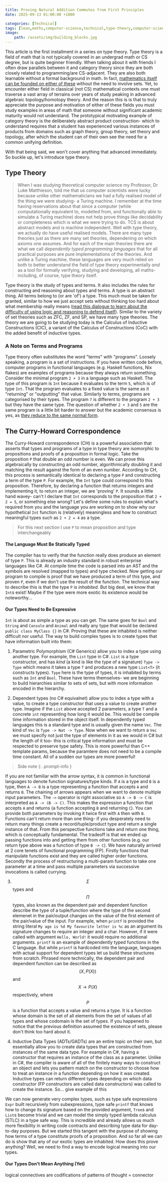 ```yaml
---
title: Proving Natural Addition Commutes from First Principles
date: 2025-09-13 01:00:00 +1000

categories: [Technical]
tags: [lean,maths,computer-science,technical,type-theory,computer-science]
image:
    path: /assets/img/building_blocks.jpg
---
```


This article is the first installment in a series on type theory. Type theory is a field of math that is not typically covered in an undergrad math or CS degree, but is quite beginner friendly. When talking about it with friends I often draw parallels between it and category theory since they are both closely related to programming/are CS-adjacent. They are also both learnable without a formal background in math. In fact, [mathematics itself can be founded on either of these](https://www.andrew.cmu.edu/user/awodey/preprints/stcsFinal.pdf) without the need to involve sets. Yet, to encounter either field in classical (not CS) mathematical contexts one must traverse a vast array of terrains over years of study peaking in advanced algebraic topology/homotopy theory. And the reason this is is that to truly appreciate the purpose and motivation of either of these fields you must study examples in areas of math that someone without significant academic maturity would not understand. The prototypical motivating example of category theory is the deliberately abstract product construction- which to understand requires that a student has experienced various instances of products from domains such as graph theory, group theory, set theory and topology, after which the student can of their own see the need for a common unifying definition.

With that being said, we won't cover anything that advanced immediately. So buckle up, let's introduce type theory.

## Type Theory

> When I was studying theoretical computer science my Professor, Dr Luke Matthieson, told me that us computer scientists were lucky because unlike other mathematicians we had a fully realised model of the thing we were studying- a Turing machine. I remember at the time having reservations about that since a computer (while computationally equivalent to, modelled from, and functionally able to simulate a Turing machine) does not help prove things like decidability or completeness which is what we were trying to do. TCS is about abstract models and is machine independent. Well with type theory, we actually do have useful realised models. There are many type theories just as there are many set theories, dependening on which axioms one assumes. And for each of the main theories there are what we call *dependently typed programming languages* that for all practical purposes are pure implementations of the theories. And unlike a Turing machine, these languages are very much relied on both to better understand the field of type theory experimentally *and* as a tool for formally verifying, studying and developing, all maths- including, of course, type theory itself.

Type theory is the study of types and terms. It also includes the rules for constructing and reasoning about types and terms. A type is an abstract thing. All terms belong to (or are 'of') a type. This much must be taken for granted, similar to how we just accept sets without thinking too hard about what membership really means ([read this dialogue to learn about the difficulty of using logic and reasoning to defend itself](https://www.physixfan.com/wp-content/files/GEBen.pdf#page=199)). Similar to the variety of set theories such as ZFC, ZF, and SP, we have many type theories. The theory we are going to be studying today is the Calculus of Inductive Constructions (CIC), a variant of the Calculus of Constructions (CoC) with the added benefit of inductive types.

### A Note on Terms and Programs

Type theory often substitutes the word "terms" with "programs". Loosely speaking, a program is a set of instructions. If you have written code before, computer programs in functional languages (e.g. Haskell functions, Nix flakes) are examples of programs because they always return something. Consider the minimal program `2 + 3` in a language such as Haskell. The type of this program is `Int` because it evaluates to the term `5`, which is of type `Int`. That the program evaluates to a fixed value is the same as it "returning" or "outputting" that value. Similarly to terms, programs are categorised by their types. The program `7` is different to the program `2 + 3` but they have the same type. The question of whether `2 + 3` and `5` are the same program is a little bit harder to answer but the academic consensus is yes, as [they reduce to the same normal form](https://lean-lang.org/doc/reference/latest/The-Type-System/#:~:text=In%20addition%20to%20having%20types%2C%20terms%20are%20also%20related%20by%20definitional%20equality.%20This%20is%20the%20mechanically%2Dcheckable%20relation%20that%20syntactically%20equates%20terms%20modulo%20their%20computational%20behavior.%20Definitional%20equality%20includes%20the%20following%20forms%20of%20reduction%3A). 

## The Curry-Howard Correspondence

The Curry-Howard correspondence (CH) is a powerful association that asserts that types and programs of a type in type theory are isomorphic to propositions and proofs of a proposition in formal logic. Take the proposition `P` that double an odd number is even. We can prove this algebraically by constructing an odd number, algorithmically doubling it and matching the result against the form of an even number. According to CH, this process is semantically identical to declaring a type `P` and constructing a term of the type `P`. For example, the `Int` type could correspond to this proposition. Therefore, by declaring a function that returns integers and implementing it, to return an integer, we are 'proving' `P`. It sounds a little hand wavey- can't I declare that `Int` corresponds to the proposition that `2 + 2 = 5`, or something else wrong? Let's define some rules to explain what's required from you and the language you are working on to show why our hypothetical `Int` function is (relatively) meaningless and how to construct meaningful types such as `2 + 2 = 4` as a type.

> For this next section I use `P` to mean proposition and type interchangeably

#### The Language Must Be Statically Typed

The compiler has to verify that the function really does produce an element of type `P`. This is already an industry standard in robust enterprise languages like C#. At compile time the code is parsed into an AST and the symbols are resolved (mapped to types) and type checked. Now getting our program to compile is proof that we have produced a term of this type, and proven `P`, even if we don't use the result of the function. The technical way to describe this is that the type `P` is *inhabited*. But big deal, we know that `Int`s exist! Maybe if the type were more exotic its existence would be noteworthy...

#### Our Types Need to Be Expressive

`Int` is about as simple a type as you can get. The same goes for `Bool` and `String` and `Console` and `Animal` and really any type that would be declared `public class MyClass {}` in C#. Proving that these are inhabited is neither difficult nor useful. The way to build complex types is to create types that have information built into them:

1) Parametric Polymorphism (C# Generics) allow you to index a type using another type. For example, the `List` type in C#. `List` is a type constructor, and has *kind* (a kind is like the type of a signature) `Type -> Type` which means it takes a type `T` and produces a new type `List<T>` (it constructs types). `Type` here is the type of types, it is inhabited by terms such as `Int` and `Bool`. These have terms themselves- we are beginning to build hierarchies similar to sets of sets, but with more information encoded in the hierarchy.

2) Dependent types (no C# equivalnet) allow you to index a type with a value, to create a type constructor that uses a value to create another type. Imagine if the `List` above accepted 2 parameters, a type `T` and a concrete `int` representing how long it would be. This would be compile time information stored in the object itself. In dependently typed languages this is a standard type and is usually given the name `Vec`. The kind of `Vec` is `Type -> Nat -> Type`. Now when we want to return a `Vec` we must specify not just the type of elements in it as we would in C# but the length of it too- this is critical type information and must be respected to preserve type safety. This is more powerful than C++ template params, because the paramtere does not need to be a compile time constant. All of a sudden our types are more powerful!

> Side note
{: .prompt-info }

If you are not familiar with the arrow syntax, it is common in functional languages to denote function signatures/type kinds. If `A` is a type and `B` is a type, then `A -> B` is a type representing a function that accepts `A` and returns `B`. The chaining of arrows appears when we want to denote multiple input parameters. The `->` operator is right associative so `A -> B -> C` is interpreted as `A -> (B -> C)`. This makes the expression a function that accepts `A` and returns (a function accepting `B` and returning `C`). You can provide both parameters by invoking it twice first with `A` then with `B`. Functions can't return more than one thing- if you desperately need to return many things create a record/tuple/product type and return a single instance of that. From this perspective functions take and return one thing, which is conceptually fundamental. The tradeoff is that we ended up passing functions into and getting them from other functions (e.g. our return type above was a function of type `B -> C`). We have naturally arrived at 2 core tenets of functional programming (FP). Firstly functions that manipulate functions exist and they are called higher order functions. Secondly the process of restructuring a multi-param function to take one parameter at a time and pass multiple parameters via successive invocations is called currying. 

3) $$\Sigma$$ types and $$\Pi$$ types, also known as the dependent pair and dependent function describe the type of a tuple/function where the type of the second elemenet in the pair/output changes on the value of the first element of the pair/value of the input. For example, when `printf` is provided the string literal `My age is %d My favourite letter is %c` as an argument its signature changes to require an integer and a char. However, if it were called with argument `Hello, World!` it would require no additional arguments. `printf` is an example of dependently typed functions in the C language. But while `printf` is hardcoded into the language, languages with actual support for dependent types let us build these structures from scratch. Phrased more technically, the dependent pair and dependent function can be described as $$(X, P(X))$$ and $$X \to P(X)$$ respectively, where $$P$$ is a function that accepts a value and returns a type. It is a function whose domain is the set of all elements from the set of values of all types and whose codomain is the set of types. If you happened to notice that the previous definition assumed the existence of sets, please don't think too hard about it.

4) Inductive Data Types (ADTs/GADTs) are an entire topic on their own, but essentially allow you to create data types that are constructed from instances of the same data type. For example in C#, having a constructor that requires an instance of the class as a parameter. Unlike in C#, the compiler is aware of all of the finitely many ways to construct an object and lets you pattern match on the constructor to choose how to treat an instance in a function depending on how it was created. Inductive types can return different types depending on which data constructor (FP constructors are called data constructors) was called to create the instance. So... give example of this

We can now generate very complex types, such as type safe expressions `Expr` built recursively from subexpressions, type safe `printf` that knows how to change its signature based on the provided argument, `Tree`s and `List`s become trivial and we can model the simply typed lambda calculus (STLC) in a type safe way. This is incredible and already allows us much more flexibility in writing code contracts and describing type data for day-to-day purposes. But we started this tangent with the purpose of showing how terms of a type constitute proofs of a proposition. And so far all we can do is show that any of our exotic types are inhabited. How does this prove anything? Well, we need to find a way to encode logical meaning into our types.

#### Our Types Don't Mean Anything (Yet)

logical connectives are codifications of patterns of thought
= connector